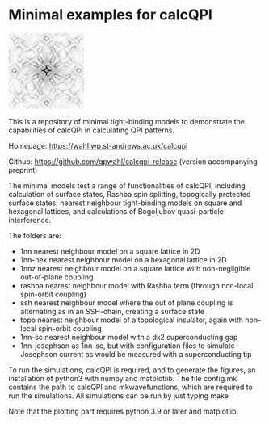# Minimal examples for calcQPI

![CalcQPI logo](Calcqpi-logo.png)

This is a repository of minimal tight-binding models to demonstrate the capabilities of calcQPI in calculating QPI patterns. 

Homepage: https://wahl.wp.st-andrews.ac.uk/calcqpi

Github: https://github.com/gpwahl/calcqpi-release (version accompanying preprint)

The minimal models test a range of functionalities of calcQPI, including calculation of surface states, Rashba spin splitting, topogically protected surface states, nearest neighbour tight-binding models on square and hexagonal lattices, and calculations of Bogoljubov quasi-particle interference.

The folders are:

* 1nn 	    nearest neighbour model on a square lattice in 2D
* 1nn-hex	    nearest neighbour model on a hexagonal lattice in 2D
* 1nnz        nearest neighbour model on a square lattice with non-negligible out-of-plane coupling
* rashba	    nearest neighbour model with Rashba term (through non-local spin-orbit coupling)
* ssh         nearest neighbour model where the out of plane coupling is alternating as in an SSH-chain, creating a surface state
* topo        nearest neighbour model of a topological insulator, again with non-local spin-orbit coupling
* 1nn-sc      nearest neighbour model with a dx2 superconducting gap
* 1nn-josephson as 1nn-sc, but with configuration files to simulate Josephson current as would be measured with a superconducting tip

To run the simulations, calcQPI is required, and to generate the figures, an installation of python3 with numpy and matplotlib. The file config.mk contains the path to calcQPI and mkwavefunctions, which are required to run the simulations. All simulations can be run by just typing make

Note that the plotting part requires python 3.9 or later and matplotlib.
